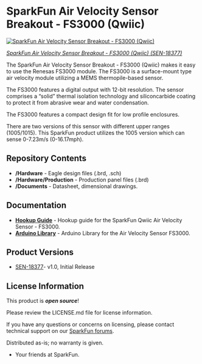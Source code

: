 SparkFun Air Velocity Sensor Breakout - FS3000 (Qwiic)
========================================

[![SparkFun Air Velocity Sensor Breakout - FS3000 (Qwiic)](https://cdn.sparkfun.com//assets/parts/1/7/7/5/9/18377-SparkFun_Air_Velocity_Sensor_Breakout_-_FS3000__Qwiic_01.jpg)](https://www.sparkfun.com/products/18377)

[*SparkFun Air Velocity Sensor Breakout - FS3000 (Qwiic) (SEN-18377)*](https://www.sparkfun.com/products/18377)

The SparkFun Air Velocity Sensor Breakout - FS3000 (Qwiic) makes it easy to use the Renesas FS3000 module. The FS3000 is a surface-mount type air velocity module utilizing a
MEMS thermopile-based sensor.

The FS3000 features a digital output with 12-bit resolution. The
sensor comprises a “solid” thermal isolation technology and siliconcarbide coating to protect it from abrasive wear and water
condensation.

The FS3000 features a compact design fit for low profile
enclosures.

There are two versions of this sensor with different upper ranges (1005/1015). This SparkFun product utilizes the 1005 version which can sense 0-7.23m/s (0-16.17mph).

Repository Contents
-------------------

* **/Hardware** - Eagle design files (.brd, .sch)
* **/Hardware/Production** - Production panel files (.brd)
* **/Documents** - Datasheet, dimensional drawings.

Documentation
--------------
* **[Hookup Guide](https://learn.sparkfun.com/tutorials/air-velocity-sensor-breakout---fs3000-hookup-guide)** - Hookup guide for the SparkFun Qwiic Air Velocity Sensor - FS3000.
* **[Arduino Library](https://github.com/sparkfun/SparkFun_FS3000_Arduino_Library)** - Arduino Library for the Air Velocity Sensor FS3000.

Product Versions
----------------
* [SEN-18377](https://www.sparkfun.com/products/18377)- v1.0, Initial Release

License Information
-------------------

This product is _**open source**_! 

Please review the LICENSE.md file for license information. 

If you have any questions or concerns on licensing, please contact technical support on our [SparkFun forums](https://forum.sparkfun.com/viewforum.php?f=152).

Distributed as-is; no warranty is given.

- Your friends at SparkFun.
